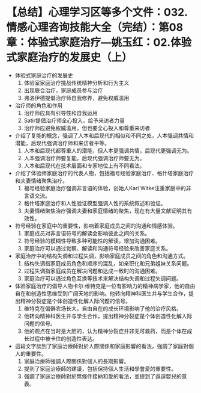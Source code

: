 # 【总结】心理学习区等多个文件：032.情感心理咨询技能大全（完结）：第08章：体验式家庭治疗—姚玉红：02.体验式家庭治疗的发展史（上）

-   体验式家庭治疗的发展史
    1.  体验室家庭治疗挑战传统精神分析和行为主义
    2.  出现联合治疗，家庭成员参与治疗
    3.  弗洛伊德提倡治疗师自我修养，避免权威滥用
-   治疗师的角色和作用
    1.  治疗师应具有引导性和自我运用
    2.  Satir提倡治疗师全心投入，给予来访者力量
    3.  治疗师应避免权威滥用，但也要全心投入和尊重来访者
-   介绍了复能的概念，强调了人本和后现代的相似和不同之处，人本强调共情和潜能，后现代强调治疗师和来访者平等。
    1.  人本和后现代都尊重人的潜能，但人本更强调共情，后现代更强调无为。
    2.  人本强调治疗师要复能，后现代强调治疗师要无为。
    3.  人本和后现代在技术层面和专家地位上有不同看法。
-   介绍了体验师家庭治疗的代表人物，包括福号经验家庭治疗、格什塔家庭治疗和夫妻情绪聚焦治疗。
    1.  福号经验家庭治疗强调非言语的体验，创始人Karl Witke注重家庭中的非言语交流。
    2.  格什塔家庭治疗和人性验证模型强调人性的系统叙述和验证。
    3.  夫妻情绪聚焦治疗强调夫妻和家庭情绪的聚焦，现在有大量文献证明其有效性。
-   符号经验在家庭中的重要性，影响着家庭成员之间的沟通和情感体验。
    1.  家庭成员对非言语符号的解读会影响彼此之间的关系。
    2.  符号经验的模糊性导致多种可能性的解读，增加沟通困难。
    3.  家庭治疗可以通过觉察、解读和沟通符号经验来改善家庭关系。
-   家庭治疗中的结构失调和过程失调，影响家庭成员之间的角色和沟通方式。
    1.  结构失调指家庭成员角色和顺序的混乱，如亲职化和兄弟姐妹关系问题。
    2.  过程失调指家庭成员在解决问题和达成一致时的沟通困难。
    3.  家庭治疗可以通过角色互换等技术来解决结构失调和过程失调问题。
-   体验家庭治疗的倡导人物卡尔·维特克是一位有影响力的精神病学家，他的自由自在和创造性思维受到广阔天地的影响。他转向精神科医生并与学生合作，提出精神分裂症是个体创造性化解人际问题的信号。
    1.  维特克在偏僻农场长大，自由自在的成长环境影响了他的治疗风格。
    2.  他转向精神科医生并与学生合作，提出精神分裂症是个体创造性化解人际问题的信号。
    3.  他的观点在当时是大胆的，认为精神分裂症并非无可救药，而是个体在成长过程中被卡住的创造性表达。
-   這段文字談到了家庭治療師對於人際關係和家庭影響的看法，強調了家庭對個人的重要性。
    1.  家庭治療師強調人際關係對個人的長期影響。
    2.  提到了家庭治療師的建議，包括保持個人生活和學會愛的重要性。
    3.  強調了家庭治療師對於無條件接納和愛的看法，並提到了逗逗嬰兒的意義。